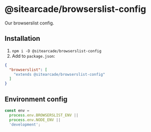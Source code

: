 # @sitearcade/browserslist-config

Our browserslist config.

## Installation

1. `npm i -D @sitearcade/browserslist-config`
2. Add to `package.json`:

```json
{
  "browserslist": [
    "extends @sitearcade/browserslist-config"
  ]
}
```

## Environment config

```js
const env =
  process.env.BROWSERSLIST_ENV ||
  process.env.NODE_ENV ||
  'development';
```
